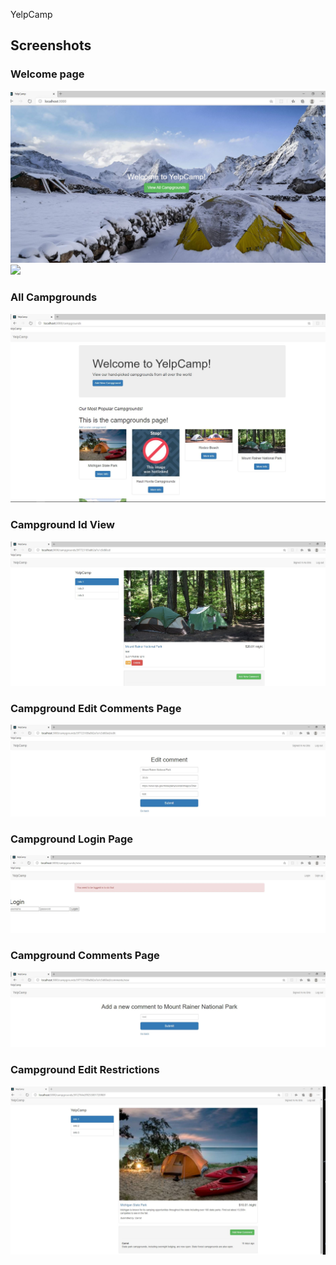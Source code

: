 YelpCamp

<h2>Screenshots</h2>
<h3>Welcome page</h3>
<img src="images/welcome_1.JPG" >
<img src="images/welcome_2" >
<h3>All Campgrounds</h3>
<img src="images/AllCampgrounds.JPG" >
<h3>Campground Id View</h3>
<img src="images/camp_id.JPG" >
<h3>Campground Edit Comments Page</h3>
<img src="images/edit.JPG" >
<h3>Campground Login Page</h3>
<img src="images/logged_inVal.JPG" >
<h3>Campground Comments Page</h3>
<img src="images/newComment.JPG" >
<h3>Campground Edit Restrictions</h3>
<img src="images/cannoteditOnenotMine.JPG" >